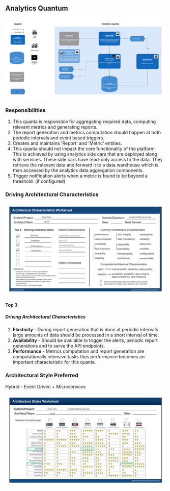 ## Analytics Quantum

![Image](/assets/C2_analytics_quanta.jpg)

### Responsibilities

1. This quanta is responsible for aggregating required data, computing relevant metrics and generating reports.
2. The report generation and metrics computation should happen at both periodic intervals and event based triggers.
3. Creates and maintains 'Report' and 'Metric' entities.
4. This quanta should not impact the core functionality of the platform. This is achieved by using analytics side cars that are deployed along with services. These side cars have read-only access to the data. They retrieve the relevant data and forward it to a data warehouse which is then accessed by the analytics data aggregation components.
5. Trigger notification alerts when a metric is found to be beyond a threshold. (if configured)

### Driving Architectural Characteristics

![Image](/assets/analytics-arch-char-worksheet.jpg)

#### Top 3

##### Driving Architectural Characteristics

1. **Elasticity** - During report generation that is done at periodic intervals large amounts of data should be processed in a short interval of time.
2. **Availability** - Should be available to trigger the alerts, periodic report generations and to serve the API endpoints.
3. **Performance** - Metrics computation and report generation are computationally intensive tasks thus performance becomes an important characteristic for this quanta.

### Architectural Style Preferred

Hybrid - Event Driven + Microservices

![Image](/assets/analytics-arch-style-worksheet.jpg)
